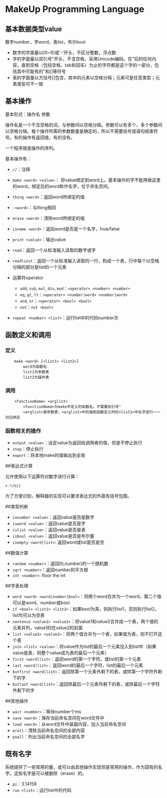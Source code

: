 # MakeUp Programming Language

## 基本数据类型value

数字number，字word，表list，布尔bool

* 数字的字面量以[0~9]或'-'开头，不区分整数，浮点数
* 字的字面量以双引号"开头，不含空格，采用Unicode编码。在"后的任何内容，直到空格（包括空格、tab和回车）为止的字符都是这个字的一部分，包括其中可能有的"和[]等符号
* 表的字面量以方括号[]包含，其中的元素以空格分隔；元素可是任意类型；元素类型可不一致

## 基本操作

基本形式：操作名 参数

操作名是一个不含空格的词，与参数间以空格分隔。参数可以有多个，多个参数间以空格分隔。每个操作所需的参数数量是确定的，所以不需要括号或语句结束符号。有的操作有返回值，有的没有。

一个程序就是操作的序列。

基本操作有：

* `//`：注释
* `make <word> <value>`： 将value绑定到word上。基本操作的字不能用做这里的word。绑定后的word称作名字，位于命名空间。
* `thing <word>`：返回word所绑定的值
* `:<word>`：与thing相同
* `erase <word>`：清除word所绑定的值
* `isname <word>`：返回word是否是一个名字，true/false
* `print <value>`：输出value
* `read`：返回一个从标准输入读取的数字或字
* `readlinst`：返回一个从标准输入读取的一行，构成一个表，行中每个以空格分隔的部分是list的一个元素
* 运算符operator
	* `add`, `sub`, `mul`, `div`, `mod`：`<operator> <number> <number>`
	* `eq`, `gt`, `lt`：`<operator> <number|word> <number|word>`
	* `and`, `or`：`<operator> <bool> <bool>`
	* `not`：`not <bool>`

* `repeat <number> <list>`：运行list中的代码number次

## 函数定义和调用

### 定义

		make <word> [<list1> <list2>]
			word为函数名
			list1为参数表
			list2为操作表

### 调用

		<functionName> <arglist>
			<functionName>为make中定义的函数名，不需要双引号"
			<arglist>是参数表，<arglist>中的值和函数定义时的<list1>中名字进行一一对应绑定

### 函数相关的操作
			
* `output <value>`：设定value为返回给调用者的值，但是不停止执行
* `stop`：停止执行
* `export`：将本地make的值输出到全局

##表达式计算

允许使用以下运算符对数字进行计算：

	+-*/%()
	
为了方便识别，解释器的实现可以要求表达式的外面有括号包围。

##类型判断

* `isnumber <value>`：返回value是否是数字 
* `isword <value>`：返回value是否是字
* `islist <value>`：返回value是否是表 
* `isbool <value>`：返回value是否是布尔量 
* `isempty <word|list>`: 返回word或list是否是空

##数值计算

* `random <number>`：返回[0,number)的一个随机数
* `sqrt <number>`：返回number的平方根
* `int <number>`: floor the int

##字表处理

* `word <word> <word|number|bool>`：将两个word合并为一个word，第二个值可以是word、number或bool
* `if <bool> <list1> <list2>`：如果bool为真，则执行list1，否则执行list2。list均可以为空表
* `sentence <value1> <value2>`：将value1和value2合并成一个表，两个值的元素并列，value1的在value2的前面
* `list <value1> <value2>`：将两个值合并为一个表，如果值为表，则不打开这个表
* `join <list> <value>`：将value作为list的最后一个元素加入到list中（如果value是表，则整个value成为表的最后一个元素）
* `first <word|list>`：返回word的第一个字符，或list的第一个元素
* `last <word|list>`：返回word的最后一个字符，list的最后一个元素
* `butfirst <word|list>`：返回除第一个元素外剩下的表，或除第一个字符外剩下的字
* `butlast <word|list>`：返回除最后一个元素外剩下的表，或除最后一个字符外剩下的字

##其他操作

* `wait <number>`：等待number个ms
* `save <word>`：保存当前命名空间在word文件中
* `load <word>`：从word文件中装载内容，加入当前命名空间
* `erall`：清除当前命名空间的全部内容
* `poall`：列出当前命名空间的全部名字

## 既有名字

系统提供了一些常用的量，或可以由其他操作实现但是常用的操作，作为固有的名字。这些名字是可以被删除（erase）的。

* `pi`：3.14159
* `run <list>`：运行list中的代码



